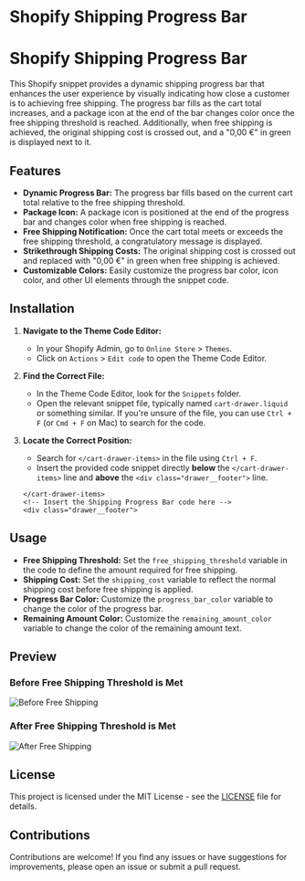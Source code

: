 # Shopify Shipping Progress Bar

# Shopify Shipping Progress Bar

This Shopify snippet provides a dynamic shipping progress bar that enhances the user experience by visually indicating how close a customer is to achieving free shipping. The progress bar fills as the cart total increases, and a package icon at the end of the bar changes color once the free shipping threshold is reached. Additionally, when free shipping is achieved, the original shipping cost is crossed out, and a "0,00 €" in green is displayed next to it.

## Features

- **Dynamic Progress Bar:** The progress bar fills based on the current cart total relative to the free shipping threshold.
- **Package Icon:** A package icon is positioned at the end of the progress bar and changes color when free shipping is reached.
- **Free Shipping Notification:** Once the cart total meets or exceeds the free shipping threshold, a congratulatory message is displayed.
- **Strikethrough Shipping Costs:** The original shipping cost is crossed out and replaced with "0,00 €" in green when free shipping is achieved.
- **Customizable Colors:** Easily customize the progress bar color, icon color, and other UI elements through the snippet code.

## Installation

1. **Navigate to the Theme Code Editor:**
   - In your Shopify Admin, go to `Online Store` > `Themes`.
   - Click on `Actions` > `Edit code` to open the Theme Code Editor.

2. **Find the Correct File:**
   - In the Theme Code Editor, look for the `Snippets` folder.
   - Open the relevant snippet file, typically named `cart-drawer.liquid` or something similar. If you're unsure of the file, you can use `Ctrl + F` (or `Cmd + F` on Mac) to search for the code.

3. **Locate the Correct Position:**
   - Search for `</cart-drawer-items>` in the file using `Ctrl + F`.
   - Insert the provided code snippet directly **below** the `</cart-drawer-items>` line and **above** the `<div class="drawer__footer">` line.

   ```
   </cart-drawer-items>
   <!-- Insert the Shipping Progress Bar code here -->
   <div class="drawer__footer">

## Usage

- **Free Shipping Threshold:** Set the `free_shipping_threshold` variable in the code to define the amount required for free shipping.
- **Shipping Cost:** Set the `shipping_cost` variable to reflect the normal shipping cost before free shipping is applied.
- **Progress Bar Color:** Customize the `progress_bar_color` variable to change the color of the progress bar.
- **Remaining Amount Color:** Customize the `remaining_amount_color` variable to change the color of the remaining amount text.

## Preview

### Before Free Shipping Threshold is Met
![Before Free Shipping](https://i.postimg.cc/9FqXHRGm/image.png)

### After Free Shipping Threshold is Met
![After Free Shipping](https://i.postimg.cc/SRh2Y6LG/image.png)

## License

This project is licensed under the MIT License - see the [LICENSE](LICENSE) file for details.

## Contributions

Contributions are welcome! If you find any issues or have suggestions for improvements, please open an issue or submit a pull request.
